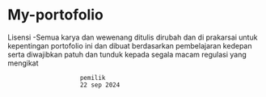 # My-portofolio

Lisensi
-Semua karya dan wewenang ditulis dirubah dan di prakarsai untuk kepentingan portofolio ini dan dibuat berdasarkan pembelajaran kedepan serta diwajibkan patuh dan tunduk kepada segala macam regulasi yang mengikat 

                        pemilik 
                        22 sep 2024
